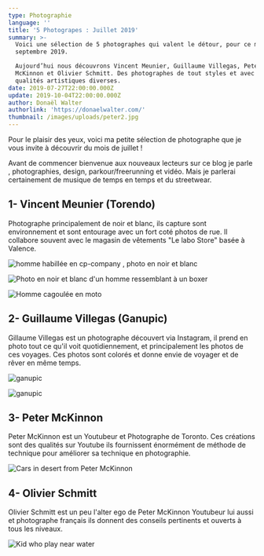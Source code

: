 ```yaml
---
type: Photographie
language: ''
title: '5 Photograpes : Juillet 2019'
summary: >-
  Voici une sélection de 5 photographes qui valent le détour, pour ce mois de
  septembre 2019. 

  Aujourd’hui nous découvrons Vincent Meunier, Guillaume Villegas, Peter
  McKinnon et Olivier Schmitt. Des photographes de tout styles et avec des
  qualités artistiques diverses.
date: 2019-07-27T22:00:00.000Z
update: 2019-10-04T22:00:00.000Z
author: Donaël Walter
authorlink: 'https://donaelwalter.com/'
thumbnail: /images/uploads/peter2.jpg
---
```

Pour le plaisir des yeux, voici ma petite sélection de photographe que je vous invite à découvrir du mois de juillet !

Avant de commencer bienvenue aux nouveaux lecteurs sur ce blog je parle , photographies, design, parkour/freerunning et vidéo. Mais je parlerai certainement de musique de temps en temps et du streetwear.

## 1- Vincent Meunier (Torendo)

Photographe principalement de noir et blanc, ils capture sont environnement et sont entourage avec un fort coté photos de rue. Il collabore souvent avec le magasin de vêtements "Le labo Store" basée à Valence. 

![homme habillée en cp-company , photo en noir et blanc ](https://66.media.tumblr.com/79934ee1acc7c7ff19a0cd8c799dc1c1/tumblr_preo9nj79m1vow789o1_1280.jpg "CP-COMPANY MAN")

![Photo en noir et blanc d'un homme ressemblant à un boxer ](https://66.media.tumblr.com/6d4665e16ba2ac81bfb25305cefd12d0/tumblr_preo1i9cFG1vow789o1_1280.jpg "BOXER-MAN")

![Homme cagoulée en moto ](https://scontent-cdt1-1.cdninstagram.com/vp/ed4469288139d06d04c5497c34c02593/5DE1C52D/t51.2885-15/e35/66337623_677420942722013_5143470802871997307_n.jpg?_nc_ht=scontent-cdt1-1.cdninstagram.com "HIDE FACE MEN IN MOTO")

## 2- Guillaume Villegas (Ganupic)

Gillaume Villegas est un photographe découvert via Instagram, il prend en photo tout ce qu'il voit quotidiennement, et principalement les photos de ces voyages. Ces photos sont colorés et donne envie de voyager et de rêver en même temps.

![ganupic](https://static.wixstatic.com/media/bc3a47_b2009c58725e4c3ab6f14d263f9b9373~mv2_d_1333_2000_s_2.jpg/v1/fill/w_748,h_1123,al_c,q_85,usm_0.66_1.00_0.01/LonelyMan-7.webp)

![ganupic](https://static.wixstatic.com/media/bc3a47_50c9f19877a946fca620982645040c01~mv2_d_1333_2000_s_2.jpg/v1/fill/w_749,h_1123,al_c,q_85,usm_0.66_1.00_0.01/LonelyMan-3.webp)

## 3- Peter McKinnon

Peter McKinnon est un Youtubeur et Photographe de Toronto. Ces créations sont des qualités sur Youtube ils fournissent énormément de méthode de technique pour améliorer sa technique en photographie.

![Cars in desert from Peter McKinnon](/images/uploads/peter2.jpg "Cars in desert from peter McKinnon")

## 4- Olivier Schmitt

Olivier Schmitt est un peu l'alter ego de Peter McKinnon Youtubeur lui aussi et photographe français ils donnent des conseils pertinents et ouverts à tous les niveaux.

![Kid who play near water](/images/uploads/67435600_628404584317773_1507062628020406891_n.jpg "kid near water")
